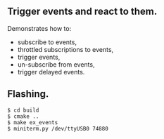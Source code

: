 ## Trigger events and react to them.

Demonstrates how to:
- subscribe to events,
- throttled subscriptions to events,
- trigger events,
- un-subscribe from events,
- trigger delayed events.

## Flashing.

```
$ cd build
$ cmake ..
$ make ex_events
$ miniterm.py /dev/ttyUSB0 74880
```
